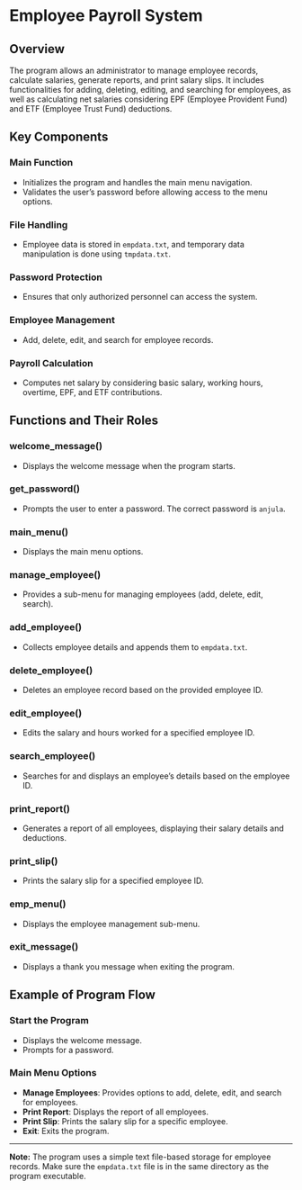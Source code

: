 
# Employee Payroll System

## Overview
The program allows an administrator to manage employee records, calculate salaries, generate reports, and print salary slips. It includes functionalities for adding, deleting, editing, and searching for employees, as well as calculating net salaries considering EPF (Employee Provident Fund) and ETF (Employee Trust Fund) deductions.

## Key Components

### Main Function
- Initializes the program and handles the main menu navigation.
- Validates the user’s password before allowing access to the menu options.

### File Handling
- Employee data is stored in `empdata.txt`, and temporary data manipulation is done using `tmpdata.txt`.

### Password Protection
- Ensures that only authorized personnel can access the system.

### Employee Management
- Add, delete, edit, and search for employee records.

### Payroll Calculation
- Computes net salary by considering basic salary, working hours, overtime, EPF, and ETF contributions.

## Functions and Their Roles

### welcome_message()
- Displays the welcome message when the program starts.

### get_password()
- Prompts the user to enter a password. The correct password is `anjula`.

### main_menu()
- Displays the main menu options.

### manage_employee()
- Provides a sub-menu for managing employees (add, delete, edit, search).

### add_employee()
- Collects employee details and appends them to `empdata.txt`.

### delete_employee()
- Deletes an employee record based on the provided employee ID.

### edit_employee()
- Edits the salary and hours worked for a specified employee ID.

### search_employee()
- Searches for and displays an employee’s details based on the employee ID.

### print_report()
- Generates a report of all employees, displaying their salary details and deductions.

### print_slip()
- Prints the salary slip for a specified employee ID.

### emp_menu()
- Displays the employee management sub-menu.

### exit_message()
- Displays a thank you message when exiting the program.

## Example of Program Flow

### Start the Program
- Displays the welcome message.
- Prompts for a password.

### Main Menu Options
- **Manage Employees**: Provides options to add, delete, edit, and search for employees.
- **Print Report**: Displays the report of all employees.
- **Print Slip**: Prints the salary slip for a specific employee.
- **Exit**: Exits the program.

---

**Note:** The program uses a simple text file-based storage for employee records. Make sure the `empdata.txt` file is in the same directory as the program executable.



